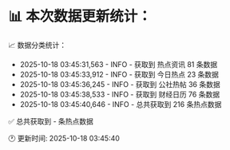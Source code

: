 📊 本次数据更新统计：
==========================

📈 数据分类统计：
- 2025-10-18 03:45:31,563 - INFO - 获取到 热点资讯 81 条数据
- 2025-10-18 03:45:33,912 - INFO - 获取到 今日热点 23 条数据
- 2025-10-18 03:45:36,245 - INFO - 获取到 公社热帖 36 条数据
- 2025-10-18 03:45:38,533 - INFO - 获取到 财经日历 76 条数据
- 2025-10-18 03:45:40,646 - INFO - 总共获取到 216 条热点数据

✅ 总共获取到 - 条热点数据

🕐 更新时间: 2025-10-18 03:45:40
